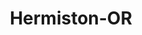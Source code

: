 ---
title: Hermiston-OR
slug: hermiston-or
f_state:
- cms/state/oregon.md
f_locations:
- cms/payday-loan/cash-store-8548.md
- cms/payday-loan/cashco-9088.md
- cms/payday-loan/credits-incorporated-15500.md
- cms/payday-loan/dan-duvall-15664.md
- cms/payday-loan/th-e-cash-store-27315.md
updated-on: '2024-05-30T13:41:28.615Z'
created-on: '2024-05-30T13:41:28.615Z'
published-on: '2024-05-30T13:54:32.469Z'
f_city: Hermiston
layout: '[city].html'
tags: city
---